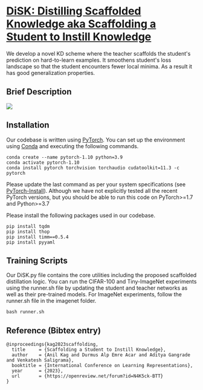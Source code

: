 # [DiSK: Distilling Scaffolded Knowledge aka Scaffolding a Student to Instill Knowledge](https://openreview.net/forum?id=N4K5ck-BTT)

We develop a novel KD scheme where the teacher scaffolds the student's prediction on hard-to-learn examples.  It smoothens student's loss landscape so that the student encounters fewer local minima. As a result it has good generalization properties.

## Brief Description  

![](<pdf/PDE-GlobalLayer-Poster.png>)


## Installation

Our codebase is written using [PyTorch](https://pytorch.org). You can set up the environment using [Conda](https://www.anaconda.com/products/individual) and executing the following commands.  

```
conda create --name pytorch-1.10 python=3.9
conda activate pytorch-1.10
conda install pytorch torchvision torchaudio cudatoolkit=11.3 -c pytorch
```

Please update the last command as per your system specifications (see [PyTorch-Install](https://pytorch.org/get-started/locally/)). Although we have not explicitly tested all the recent PyTorch versions, but you should be able to run this code on PyTorch>=1.7 and Python>=3.7


Please install the following packages used in our codebase.

```
pip install tqdm
pip install thop
pip install timm==0.5.4
pip install pyyaml
```

## Training Scripts 

Our DiSK.py file contains the core utilities including the proposed scaffolded distillation logic. You can run the CIFAR-100 and Tiny-ImageNet experiments using the runner.sh file by updating the student and teacher networks as well as their pre-trained models. For ImageNet experiments, follow the runner.sh file in the imagenet folder. 

```
bash runner.sh
```

## Reference (Bibtex entry)


```
@inproceedings{kag2023scaffolding,
  title     = {Scaffolding a Student to Instill Knowledge},
  author    = {Anil Kag and Durmus Alp Emre Acar and Aditya Gangrade and Venkatesh Saligrama},
  booktitle = {International Conference on Learning Representations},
  year      = {2023},
  url       = {https://openreview.net/forum?id=N4K5ck-BTT}
}
```

